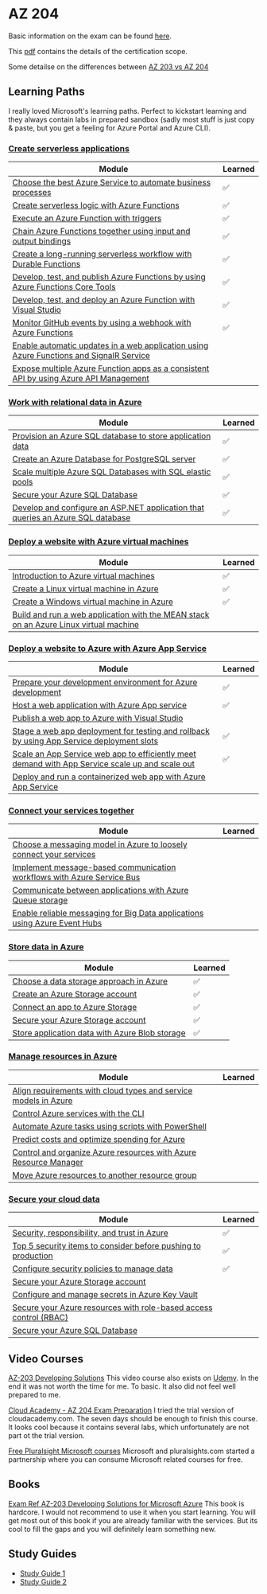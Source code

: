 # AZ 204

Basic information on the exam can be found [here](https://docs.microsoft.com/en-us/learn/certifications/exams/az-204).

This [pdf](https://query.prod.cms.rt.microsoft.com/cms/api/am/binary/RE4oZ7B) contains the details of the certification scope.

Some detailse on the differences between [AZ 203 vs AZ 204](https://dotnetdev.me/az-203-vs-az-204/)

## Learning Paths

I really loved Microsoft's learning paths. Perfect to kickstart learning and they always contain labs in prepared sandbox (sadly most stuff is just copy & paste, but you get a feeling for Azure Portal and Azure CLI).

### [Create serverless applications](https://docs.microsoft.com/en-us/learn/paths/create-serverless-applications/)

|Module|Learned|
|---|---|
|[Choose the best Azure Service to automate business processes](https://docs.microsoft.com/en-us/learn/modules/choose-azure-service-to-integrate-and-automate-business-processes/)| ✅|
|[Create serverless logic with Azure Functions](https://docs.microsoft.com/en-us/learn/modules/create-serverless-logic-with-azure-functions/)|✅ |
|[Execute an Azure Function with triggers](https://docs.microsoft.com/en-us/learn/modules/execute-azure-function-with-triggers/)|✅ |
|[Chain Azure Functions together using input and output bindings](https://docs.microsoft.com/en-us/learn/modules/chain-azure-functions-data-using-bindings/)|✅|
|[Create a long-running serverless workflow with Durable Functions](https://docs.microsoft.com/en-us/learn/modules/create-long-running-serverless-workflow-with-durable-functions/)|✅  |
|[Develop, test, and publish Azure Functions by using Azure Functions Core Tools](https://docs.microsoft.com/en-us/learn/modules/develop-test-deploy-azure-functions-with-core-tools/)|✅  |
|[Develop, test, and deploy an Azure Function with Visual Studio](https://docs.microsoft.com/en-us/learn/modules/develop-test-deploy-azure-functions-with-visual-studio/)| ✅|
|[Monitor GitHub events by using a webhook with Azure Functions](https://docs.microsoft.com/en-us/learn/modules/monitor-github-events-with-a-function-triggered-by-a-webhook/)|✅ |
|[Enable automatic updates in a web application using Azure Functions and SignalR Service](https://docs.microsoft.com/en-us/learn/modules/automatic-update-of-a-webapp-using-azure-functions-and-signalr/)| |
|[Expose multiple Azure Function apps as a consistent API by using Azure API Management](https://docs.microsoft.com/en-us/learn/modules/build-serverless-api-with-functions-api-management/)| |

### [Work with relational data in Azure](https://docs.microsoft.com/en-us/learn/paths/work-with-relational-data-in-azure/)
|Module|Learned|
|---|---|
|[Provision an Azure SQL database to store application data](https://docs.microsoft.com/en-us/learn/modules/provision-azure-sql-db/)|✅|
|[Create an Azure Database for PostgreSQL server](https://docs.microsoft.com/en-us/learn/modules/create-azure-db-for-postgresql-server/)|✅|
|[Scale multiple Azure SQL Databases with SQL elastic pools](https://docs.microsoft.com/en-us/learn/modules/scale-sql-databases-elastic-pools/)|✅|
|[Secure your Azure SQL Database](https://docs.microsoft.com/en-us/learn/modules/secure-your-azure-sql-database/)|✅|
|[Develop and configure an ASP.NET application that queries an Azure SQL database](https://docs.microsoft.com/en-us/learn/modules/develop-app-that-queries-azure-sql/)|✅|

### [Deploy a website with Azure virtual machines](https://docs.microsoft.com/en-us/learn/paths/deploy-a-website-with-azure-virtual-machines/)
|Module|Learned|
|---|---|
|[Introduction to Azure virtual machines](https://docs.microsoft.com/en-us/learn/modules/intro-to-azure-virtual-machines/)|✅|
|[Create a Linux virtual machine in Azure](https://docs.microsoft.com/en-us/learn/modules/create-linux-virtual-machine-in-azure/)|✅|
|[Create a Windows virtual machine in Azure](https://docs.microsoft.com/en-us/learn/modules/create-windows-virtual-machine-in-azure/)|✅|
|[Build and run a web application with the MEAN stack on an Azure Linux virtual machine](https://docs.microsoft.com/en-us/learn/modules/build-a-web-app-with-mean-on-a-linux-vm/)||


### [Deploy a website to Azure with Azure App Service](https://docs.microsoft.com/en-us/learn/paths/deploy-a-website-with-azure-app-service/)
|Module|Learned|
|---|---|
|[Prepare your development environment for Azure development](https://docs.microsoft.com/en-us/learn/modules/prepare-your-dev-environment-for-azure-development/)|✅|
|[Host a web application with Azure App service](https://docs.microsoft.com/en-us/learn/modules/host-a-web-app-with-azure-app-service/)|✅|
|[Publish a web app to Azure with Visual Studio](https://docs.microsoft.com/en-us/learn/modules/publish-azure-web-app-with-visual-studio/)||
|[Stage a web app deployment for testing and rollback by using App Service deployment slots](https://docs.microsoft.com/en-us/learn/modules/stage-deploy-app-service-deployment-slots/)|✅|
|[Scale an App Service web app to efficiently meet demand with App Service scale up and scale out](https://docs.microsoft.com/en-us/learn/modules/app-service-scale-up-scale-out/)|✅|
|[Deploy and run a containerized web app with Azure App Service](https://docs.microsoft.com/en-us/learn/modules/deploy-run-container-app-service/)||

### [Connect your services together](https://docs.microsoft.com/en-us/learn/paths/connect-your-services-together/)
|Module|Learned|
|---|---|
|[Choose a messaging model in Azure to loosely connect your services](https://docs.microsoft.com/en-us/learn/modules/choose-a-messaging-model-in-azure-to-connect-your-services/)||
|[Implement message-based communication workflows with Azure Service Bus](https://docs.microsoft.com/en-us/learn/modules/implement-message-workflows-with-service-bus/)||
|[Communicate between applications with Azure Queue storage](https://docs.microsoft.com/en-us/learn/modules/communicate-between-apps-with-azure-queue-storage/)||
|[Enable reliable messaging for Big Data applications using Azure Event Hubs](https://docs.microsoft.com/en-us/learn/modules/enable-reliable-messaging-for-big-data-apps-using-event-hubs/)||

### [Store data in Azure](https://docs.microsoft.com/en-us/learn/paths/store-data-in-azure/)
|Module|Learned|
|---|---|
|[Choose a data storage approach in Azure](https://docs.microsoft.com/en-us/learn/modules/choose-storage-approach-in-azure/)|✅|
|[Create an Azure Storage account](https://docs.microsoft.com/en-us/learn/modules/create-azure-storage-account/)|✅|
|[Connect an app to Azure Storage](https://docs.microsoft.com/en-us/learn/modules/connect-an-app-to-azure-storage/)|✅|
|[Secure your Azure Storage account](https://docs.microsoft.com/en-us/learn/modules/secure-azure-storage-account/)|✅|
|[Store application data with Azure Blob storage](https://docs.microsoft.com/en-us/learn/modules/store-app-data-with-azure-blob-storage/)|✅|

### [Manage resources in Azure](https://docs.microsoft.com/en-us/learn/paths/manage-resources-in-azure/)
|Module|Learned|
|---|---|
|[Align requirements with cloud types and service models in Azure](https://docs.microsoft.com/en-us/learn/modules/align-requirements-in-azure/)||
|[Control Azure services with the CLI](https://docs.microsoft.com/en-us/learn/modules/control-azure-services-with-cli/)||
|[Automate Azure tasks using scripts with PowerShell](https://docs.microsoft.com/en-us/learn/modules/automate-azure-tasks-with-powershell/)||
|[Predict costs and optimize spending for Azure](https://docs.microsoft.com/en-us/learn/modules/predict-costs-and-optimize-spending/)||
|[Control and organize Azure resources with Azure Resource Manager](https://docs.microsoft.com/en-us/learn/modules/control-and-organize-with-azure-resource-manager/)||
|[Move Azure resources to another resource group](https://docs.microsoft.com/en-us/learn/modules/move-azure-resources-another-resource-group/)||

### [Secure your cloud data](https://docs.microsoft.com/en-us/learn/paths/secure-your-cloud-data/)
|Module|Learned|
|---|---|
|[Security, responsibility, and trust in Azure](https://docs.microsoft.com/en-us/learn/modules/intro-to-security-in-azure/)|✅|
|[Top 5 security items to consider before pushing to production](https://docs.microsoft.com/en-us/learn/modules/top-5-security-items-to-consider/)|✅|
|[Configure security policies to manage data](https://docs.microsoft.com/en-us/learn/modules/configure-security-policies-to-manage-data/)|✅|
|[Secure your Azure Storage account](https://docs.microsoft.com/en-us/learn/modules/secure-azure-storage-account/)||
|[Configure and manage secrets in Azure Key Vault](https://docs.microsoft.com/en-us/learn/modules/configure-and-manage-azure-key-vault/)||
|[Secure your Azure resources with role-based access control (RBAC)](https://docs.microsoft.com/en-us/learn/modules/secure-azure-resources-with-rbac/)||
|[Secure your Azure SQL Database](https://docs.microsoft.com/en-us/learn/modules/secure-your-azure-sql-database/)||


## Video Courses
[AZ-203 Developing Solutions](https://learning.oreilly.com/videos/az-203-developing-solutions/9781838989293)
This video course also exists on [Udemy](https://www.udemy.com/course/70532-azure/). In the end it was not worth the time for me. To basic. It also did not feel well prepared to me.

[Cloud Academy - AZ 204 Exam Preparation](https://cloudacademy.com/learning-paths/az-204-exam-preparation-developing-solutions-for-microsoft-azure-1208/)
I tried the trial version of cloudacademy.com. The seven days should be enough to finish this course. It looks cool because it contains several labs, which unfortunately are not part ot the trial version.

[Free Pluralsight Microsoft courses](https://app.pluralsight.com/paths/certificate/developing-solutions-for-microsoft-azure-az-203)
Microsoft and pluralsights.com started a partnership where you can consume Microsoft related courses for free.

## Books
[Exam Ref AZ-203 Developing Solutions for Microsoft Azure](https://www.amazon.de/Santiago-Fern%C3%A1ndez-Mu%C3%B1oz-ebook/dp/B07YVNL121/ref=sr_1_3?dchild=1&keywords=developing+solutions+for+microsoft+azure&qid=1590916203&quartzVehicle=815-903&replacementKeywords=developing+solutions+for+microsoft&sr=8-3)
This book is hardcore. I would not recommend to use it when you start learning. You will get most out of this book if you are already familiar with the services. But its cool to fill the gaps and you will definitely learn something new. 

## Study Guides
- [Study Guide 1](https://www.thomasmaurer.ch/2020/03/az-204-study-guide-developing-solutions-for-microsoft-azure/)
- [Study Guide 2](https://ravikirans.com/az-204-azure-exam-study-guide/)

